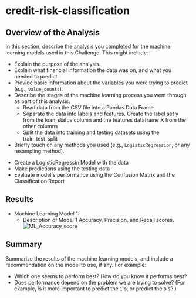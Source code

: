 # credit-risk-classification

## Overview of the Analysis

In this section, describe the analysis you completed for the machine learning models used in this Challenge. This might include:

* Explain the purpose of the analysis.
* Explain what financial information the data was on, and what you needed to predict.
* Provide basic information about the variables you were trying to predict (e.g., `value_counts`).
* Describe the stages of the machine learning process you went through as part of this analysis.
  - Read data from the CSV file into a Pandas Data Frame
  - Separate the data into labels and features. Create the label set y from the loan_status column and the features dataframe X from the other columns 
  - Split the data into training and testing datasets using the train_test_split
* Briefly touch on any methods you used (e.g., `LogisticRegression`, or any resampling method).
 - Create a LogisticRegressin Model with the data
 - Make predictions using the testing data
 - Evaluate model's performance using the Confusion Matrix and the Classification Report

## Results

* Machine Learning Model 1:
  * Description of Model 1 Accuracy, Precision, and Recall scores.
![ML_Accuracy_score](https://github.com/supvadakkeveetil/credit-risk-classification/assets/144635564/175e2ce4-0ab0-4353-94fa-0be13185b075)


## Summary

Summarize the results of the machine learning models, and include a recommendation on the model to use, if any. For example:
* Which one seems to perform best? How do you know it performs best?
* Does performance depend on the problem we are trying to solve? (For example, is it more important to predict the `1`'s, or predict the `0`'s? )

